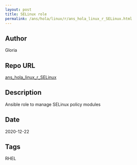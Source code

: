 ```yaml
--- 
layout: post 
title: SELinux role 
permalink: /ans/hola/linux/r/ans_hola_linux_r_SELinux.html 
--- 
```


## Author

Gloria

## Repo URL 
 
 [ans_hola_linux_r_SELinux][ans_hola_linux_r_SELinux] 
 
[ans_hola_linux_r_SELinux]: https://github.com/tvallas/ansible-role-selinux 
 
## Description 
 
Ansible role to manage SELinux policy modules 
 
## Date 
 
2020-12-22

## Tags

RHEL
